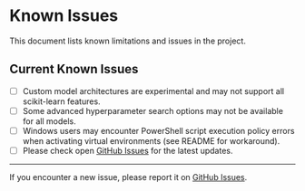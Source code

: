 # Known Issues

This document lists known limitations and issues in the project.

## Current Known Issues

- [ ] Custom model architectures are experimental and may not support all scikit-learn features.
- [ ] Some advanced hyperparameter search options may not be available for all models.
- [ ] Windows users may encounter PowerShell script execution policy errors when activating virtual environments (see README for workaround).
- [ ] Please check open [GitHub Issues](https://github.com/HeerakKashyap/igel/issues) for the latest updates.

---

If you encounter a new issue, please report it on [GitHub Issues](https://github.com/HeerakKashyap/igel/issues).

